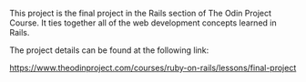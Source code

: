 This project is the final project in the Rails section of The Odin Project Course. It ties together all of the web development concepts learned in Rails. 

The project details can be found at the following link:

https://www.theodinproject.com/courses/ruby-on-rails/lessons/final-project
